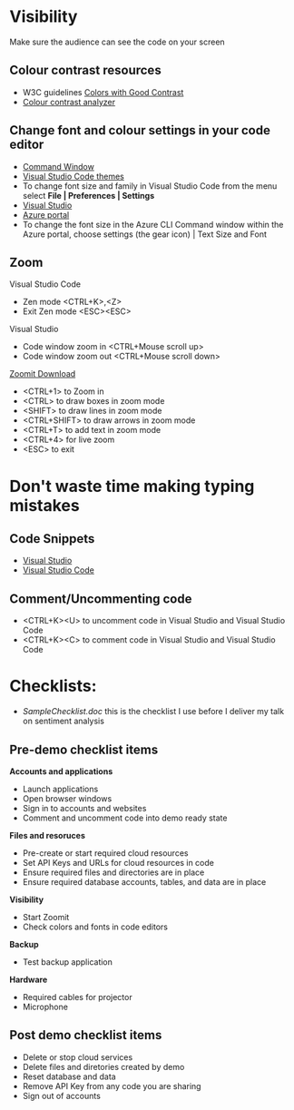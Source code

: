 # Visibility
Make sure the audience can see the code on your screen

## Colour contrast resources

* W3C guidelines [Colors with Good Contrast](https://www.w3.org/WAI/perspective-videos/contrast/)
* [Colour contrast analyzer](webaim.org/resources/contrastchecker/)

## Change font and colour settings in your code editor
* [Command Window](https://www.wikihow.com/Customize-the-Font-in-Windows-Command-Prompt 
)
* [Visual Studio Code themes](https://code.visualstudio.com/docs/getstarted/themes
)
* To change font size and family in Visual Studio Code from the menu select **File | Preferences | Settings**
* [Visual Studio](https://docs.microsoft.com/en-us/visualstudio/ide/how-to-change-fonts-and-colors-in-visual-studio?view=vs-2017
) 
* [Azure portal](https://azure.microsoft.com/en-us/blog/azure-portal-experience/
)
* To change the font size in the Azure CLI Command window within the Azure portal, choose settings (the gear icon) | Text Size and Font

## Zoom
Visual Studio Code
* Zen mode \<CTRL+K>,\<Z>
* Exit Zen mode \<ESC>\<ESC>

Visual Studio 
* Code window zoom in \<CTRL+Mouse scroll up>
* Code window zoom out \<CTRL+Mouse scroll down>

[Zoomit Download](https://docs.microsoft.com/en-us/sysinternals/downloads/zoomit)
* \<CTRL+1> to Zoom in 
* \<CTRL> to draw boxes in zoom mode
* \<SHIFT> to draw lines in zoom mode
* \<CTRL+SHIFT> to draw arrows in zoom mode
* \<CTRL+T> to add text in zoom mode
* \<CTRL+4> for live zoom
* \<ESC> to exit

# Don't waste time making typing mistakes

## Code Snippets
* [Visual Studio](https://docs.microsoft.com/en-us/visualstudio/ide/code-snippets?view=vs-2017)
* [Visual Studio Code](https://code.visualstudio.com/docs/editor/userdefinedsnippets)

## Comment/Uncommenting code
* \<CTRL+K>\<U> to uncomment code in Visual Studio and Visual Studio Code
* \<CTRL+K>\<C> to comment code in Visual Studio and Visual Studio Code


# Checklists:
* *SampleChecklist.doc* this is the checklist I use before I deliver my talk on sentiment analysis

## Pre-demo checklist items

**Accounts and applications**
* Launch applications
* Open browser windows
* Sign in to accounts and websites
* Comment and uncomment code into demo ready state

**Files and resoruces**
* Pre-create or start required cloud resources
* Set API Keys and URLs for cloud resources in code
* Ensure required files and directories are in place
* Ensure required database accounts, tables, and data are in place

**Visibility**
* Start Zoomit
* Check colors and fonts in code editors

**Backup**
* Test backup application

**Hardware**
* Required cables for projector
* Microphone

## Post demo checklist items

* Delete or stop cloud services
* Delete files and diretories created by demo
* Reset database and data
* Remove API Key from any code you are sharing
* Sign out of accounts
